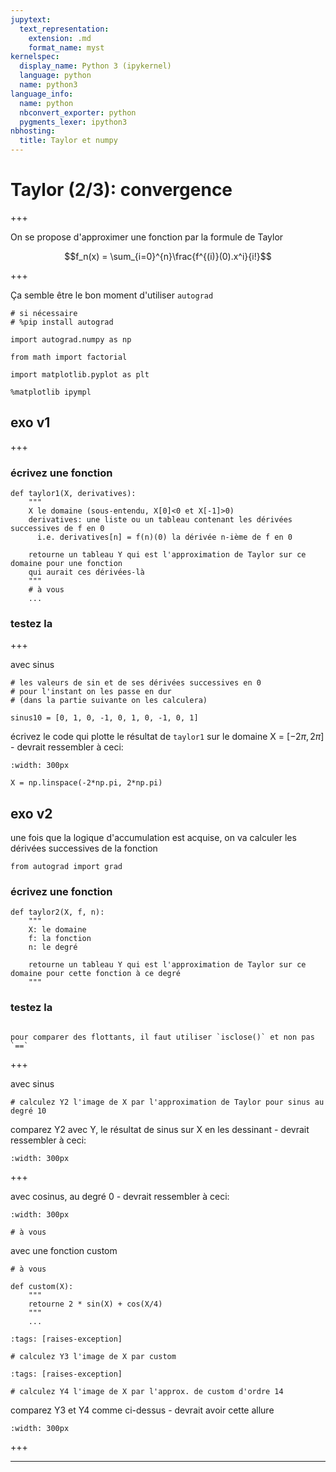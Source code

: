 ```yaml
---
jupytext:
  text_representation:
    extension: .md
    format_name: myst
kernelspec:
  display_name: Python 3 (ipykernel)
  language: python
  name: python3
language_info:
  name: python
  nbconvert_exporter: python
  pygments_lexer: ipython3
nbhosting:
  title: Taylor et numpy
---
```


# Taylor (2/3): convergence

+++

On se propose d'approximer une fonction par la formule de Taylor

$$f_n(x) = \sum_{i=0}^{n}\frac{f^{(i)}(0).x^i}{i!}$$

+++

Ça semble être le bon moment d'utiliser `autograd`

```{code-cell} ipython3
# si nécessaire
# %pip install autograd

import autograd.numpy as np

from math import factorial
```

```{code-cell} ipython3
import matplotlib.pyplot as plt

%matplotlib ipympl
```

## exo v1

+++

### écrivez une fonction

```{code-cell} ipython3
def taylor1(X, derivatives):
    """
    X le domaine (sous-entendu, X[0]<0 et X[-1]>0)
    derivatives: une liste ou un tableau contenant les dérivées successives de f en 0
      i.e. derivatives[n] = f(n)(0) la dérivée n-ième de f en 0
    
    retourne un tableau Y qui est l'approximation de Taylor sur ce domaine pour une fonction
    qui aurait ces dérivées-là
    """
    # à vous
    ...
```

### testez la

+++

avec sinus

```{code-cell} ipython3
# les valeurs de sin et de ses dérivées successives en 0
# pour l'instant on les passe en dur
# (dans la partie suivante on les calculera)

sinus10 = [0, 1, 0, -1, 0, 1, 0, -1, 0, 1]
```

écrivez le code qui plotte le résultat de `taylor1` sur le domaine X = $[-2\pi, 2\pi]$ - devrait ressembler à ceci:

```{image} media/taylor2-v1.png
:width: 300px
```

```{code-cell} ipython3
X = np.linspace(-2*np.pi, 2*np.pi)
```

## exo v2

une fois que la logique d'accumulation est acquise, on va calculer les dérivées successives de la fonction

```{code-cell} ipython3
from autograd import grad
```

### écrivez une fonction

```{code-cell} ipython3
def taylor2(X, f, n):
    """
    X: le domaine
    f: la fonction
    n: le degré
    
    retourne un tableau Y qui est l'approximation de Taylor sur ce domaine pour cette fonction à ce degré
    """
```

### testez la

````{admonition} rappel

pour comparer des flottants, il faut utiliser `isclose()` et non pas `==`
````

+++

avec sinus

```{code-cell} ipython3
# calculez Y2 l'image de X par l'approximation de Taylor pour sinus au degré 10
```

comparez Y2 avec Y, le résultat de sinus sur X en les dessinant - devrait ressembler à ceci:

```{image} media/taylor2-v2-sin.png
:width: 300px
```

+++

avec cosinus, au degré 0  - devrait ressembler à ceci:

```{image} media/taylor2-v2-cos.png
:width: 300px
```

```{code-cell} ipython3
# à vous
```

avec une fonction custom

```{code-cell} ipython3
# à vous

def custom(X):
    """
    retourne 2 * sin(X) + cos(X/4)
    """
    ...
```

```{code-cell} ipython3
:tags: [raises-exception]

# calculez Y3 l'image de X par custom
```

```{code-cell} ipython3
:tags: [raises-exception]

# calculez Y4 l'image de X par l'approx. de custom d'ordre 14
```

comparez Y3 et Y4 comme ci-dessus - devrait avoir cette allure

```{image} media/taylor2-v2-custom.png
:width: 300px
```

+++

***
